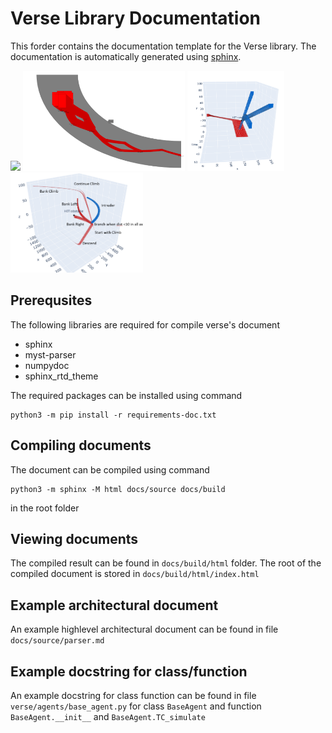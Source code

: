 # Verse Library Documentation
This forder contains the documentation template for the Verse library. The documentation is automatically generated using [sphinx](https://www.sphinx-doc.org/en/master/). 

<img src="source/figs/drone-2-8.gif" height="160"/> <img src="source/figs/nondeterm_sensor.png" height="160"/> <img src="source/figs/car-ped-1.png" height="160"/> <img src="source/figs/uam-collision.png" height="160"/>

## Prerequsites 
The following libraries are required for compile verse's document
- sphinx
- myst-parser 
- numpydoc 
- sphinx_rtd_theme

The required packages can be installed using command 
```
python3 -m pip install -r requirements-doc.txt
```

## Compiling documents
The document can be compiled using command 
```
python3 -m sphinx -M html docs/source docs/build
```
in the root folder

## Viewing documents
The compiled result can be found in ```docs/build/html``` folder. The root of the compiled document is stored in ```docs/build/html/index.html```

## Example architectural document
An example highlevel architectural document can be found in file ```docs/source/parser.md```

## Example docstring for class/function
An example docstring for class function can be found in file ```verse/agents/base_agent.py``` for class ```BaseAgent``` and function ```BaseAgent.__init__``` and ```BaseAgent.TC_simulate```
